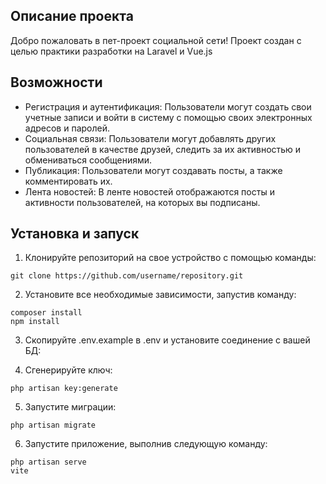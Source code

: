 ## Описание проекта

Добро пожаловать в пет-проект социальной сети! Проект создан с целью практики разработки на Laravel и Vue.js

## Возможности

- Регистрация и аутентификация: Пользователи могут создать свои учетные записи и войти в систему с помощью своих электронных адресов и паролей.
- Социальная связи: Пользователи могут добавлять других пользователей в качестве друзей, следить за их активностью и обмениваться сообщениями.
- Публикация: Пользователи могут создавать посты, а также комментировать их.
- Лента новостей: В ленте новостей отображаются посты и активности пользователей, на которых вы подписаны.

## Установка и запуск

1. Клонируйте репозиторий на свое устройство с помощью команды:
```
git clone https://github.com/username/repository.git
```
2. Установите все необходимые зависимости, запустив команду:
```
composer install
npm install
```
3. Скопируйте .env.example в .env и установите соединение с вашей БД:

4. Сгенерируйте ключ:
```  
php artisan key:generate
```
5. Запустите миграции:
```
php artisan migrate
```
6. Запустите приложение, выполнив следующую команду:
```
php artisan serve
vite
```

